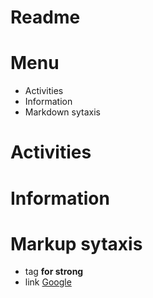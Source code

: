 # Readme

# Menu
- Activities
- Information
- Markdown sytaxis

# Activities
# Information
# Markup sytaxis
- tag **for strong**
- link [Google](https://google.com)




